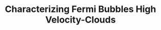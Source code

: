 ---
title: "Characterizing Fermi Bubbles High Velocity-Clouds"
#date: 2023-10-12
layout: single-portfolio
excerpt: "<img src='/images/research/fermi-bubbles.png' alt=''>"
collection: research
order_number: 20
header: 
  og_image: "research/fermi-bubbles.png"
---